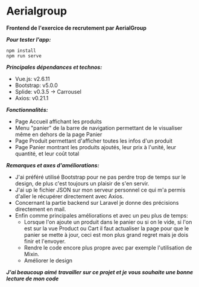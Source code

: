 # Aerialgroup
**Frontend de l'exercice de recrutement par AerialGroup**

***Pour tester l'app:***
```
npm install
npm run serve
```
***Principales dépendances et technos:***

* Vue.js: v2.6.11
* Bootstrap: v5.0.0
* Splide: v0.3.5 -> Carrousel
* Axios: v0.21.1

***Fonctionnalités:***

* Page Accueil affichant les produits
* Menu "panier" de la barre de navigation permettant de le visualiser même en dehors de la page Panier
* Page Produit permettant d'afficher toutes les infos d'un produit
* Page Panier montrant les produits ajoutés, leur prix à l'unité, leur quantité, et leur coût total

***Remarques et axes d'améliorations:***

* J'ai préféré utilisé Bootstrap pour ne pas perdre trop de temps sur le design, de plus c'est toujours un plaisir de s'en servir.
* J'ai up le fichier JSON sur mon serveur personnel ce qui m'a permis d'aller le récupérer directement avec Axios.
* Concernant la partie backend sur Laravel je donne des précisions directement en mail.
* Enfin comme principales améliorations et avec un peu plus de temps:
  * Lorsque l'on ajoute un produit dans le panier ou si on le vide, si l'on est sur la vue Product ou Cart il faut actualiser la page pour que le panier se mette à jour, ceci est mon plus grand regret mais je dois finir et l'envoyer.
  * Rendre le code encore plus propre avec par exemple l'utilisation de Mixin.
  * Améliorer le design

***J'ai beaucoup aimé travailler sur ce projet et je vous souhaite une bonne lecture de mon code***
